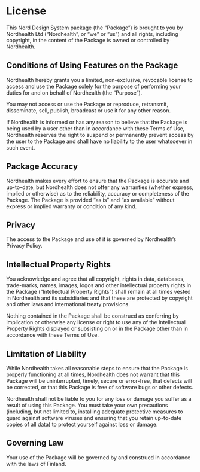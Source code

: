 # License

This Nord Design System package (the “Package”) is brought to you by Nordhealth Ltd (“Nordhealth”, or “we” or “us”) and all rights, including copyright, in the content of the Package is owned or controlled by Nordhealth.

## Conditions of Using Features on the Package

Nordhealth hereby grants you a limited, non-exclusive, revocable license to access and use the Package solely for the purpose of performing your duties for and on behalf of Nordhealth (the “Purpose”).

You may not access or use the Package or reproduce, retransmit, disseminate, sell, publish, broadcast or use it for any other reason.

If Nordhealth is informed or has any reason to believe that the Package is being used by a user other than in accordance with these Terms of Use, Nordhealth reserves the right to suspend or permanently prevent access by the user to the Package and shall have no liability to the user whatsoever in such event.

## Package Accuracy 

Nordhealth makes every effort to ensure that the Package is accurate and up-to-date, but Nordhealth does not offer any warranties (whether express, implied or otherwise) as to the reliability, accuracy or completeness of the Package. The Package is provided “as is” and “as available” without express or implied warranty or condition of any kind.

## Privacy 

The access to the Package and use of it is governed by Nordhealth’s Privacy Policy. 

## Intellectual Property Rights

You acknowledge and agree that all copyright, rights in data, databases, trade-marks, names, images, logos and other intellectual property rights in the Package (“Intellectual Property Rights”) shall remain at all times vested in Nordhealth and its subsidiaries and that these are protected by copyright and other laws and international treaty provisions.

Nothing contained in the Package shall be construed as conferring by implication or otherwise any license or right to use any of the Intellectual Property Rights displayed or subsisting on or in the Package other than in accordance with these Terms of Use.

## Limitation of Liability 

While Nordhealth takes all reasonable steps to ensure that the Package is properly functioning at all times, Nordhealth does not warrant that this Package will be uninterrupted, timely, secure or error-free, that defects will be corrected, or that this Package is free of software bugs or other defects.

Nordhealth shall not be liable to you for any loss or damage you suffer as a result of using this Package. You must take your own precautions (including, but not limited to, installing adequate protective measures to guard against software viruses and ensuring that you retain up-to-date copies of all data) to protect yourself against loss or damage.

## Governing Law 

Your use of the Package will be governed by and construed in accordance with the laws of Finland.

